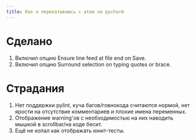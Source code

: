 ```yaml
---
title: Как я перекатываюсь с atom на pycharm
---
```


# Сделано

1. Включил опцию Ensure line feed at file end on Save. 
2. Включил опцию Surround selection on typing quotes or brace.

# Страдания

1. Нет поддержки pylint, куча багов/говнокода считаются нормой, нет ярости на отсутствие комментариев и плохие имена переменных.
2. Отображение warning'ов с необходимостью на них наводить мышкой в scrollbar/на коде бесит.
3. Ещё не копал как отображать юнит-тесты.
